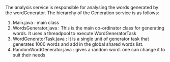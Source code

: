 The analysis service is responsible for analysing the words generated by the wordGenerator.
The hierarchy of the Generation service is as follows:
1. Main.java : main class
2. WordsGenerator.java : This is the main co-ordinator class for generating words. It uses a threadpool to execute WordGeneratorTask
3. WordGeneratorTask.java : It is a single unit of generator task that generates 1000 words and add in the global shared words list.
4. RandomWordGenerator.java : gives a random word. one can change it to suit their needs
